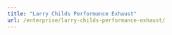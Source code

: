 ```yaml
---
title: "Larry Childs Performance Exhaust"
url: /enterprise/larry-childs-performance-exhaust/
---
```

